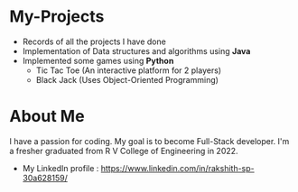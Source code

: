 # My-Projects
- Records of all the projects I have done
- Implementation of Data structures and algorithms using **Java**
- Implemented some games using **Python**
  - Tic Tac Toe (An interactive platform for 2 players)
  - Black Jack (Uses Object-Oriented Programming)

# About Me
I have a passion for coding. My goal is to become Full-Stack developer. I'm a fresher graduated from R V College of Engineering in 2022.
- My LinkedIn profile : https://www.linkedin.com/in/rakshith-sp-30a628159/
